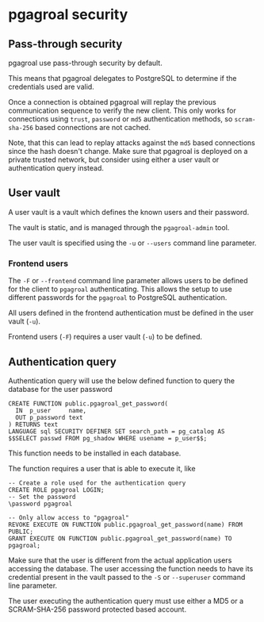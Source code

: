 # pgagroal security

## Pass-through security

pgagroal use pass-through security by default.

This means that pgagroal delegates to PostgreSQL to determine if the credentials used are valid.

Once a connection is obtained pgagroal will replay the previous communication sequence to verify
the new client. This only works for connections using `trust`, `password` or `md5` authentication
methods, so `scram-sha-256` based connections are not cached.

Note, that this can lead to replay attacks against the `md5` based connections since the hash
doesn't change. Make sure that pgagroal is deployed on a private trusted network, but consider
using either a user vault or authentication query instead.

## User vault

A user vault is a vault which defines the known users and their password.

The vault is static, and is managed through the `pgagroal-admin` tool.

The user vault is specified using the `-u` or `--users` command line parameter.

### Frontend users

The `-F` or `--frontend` command line parameter allows users to be defined for the client to
`pgagroal` authenticating. This allows the setup to use different passwords for the `pgagroal` to
PostgreSQL authentication.

All users defined in the frontend authentication must be defined in the user vault (`-u`).

Frontend users (`-F`) requires a user vault (`-u`) to be defined.

## Authentication query

Authentication query will use the below defined function to query the database
for the user password

```
CREATE FUNCTION public.pgagroal_get_password(
  IN  p_user     name,
  OUT p_password text
) RETURNS text
LANGUAGE sql SECURITY DEFINER SET search_path = pg_catalog AS
$$SELECT passwd FROM pg_shadow WHERE usename = p_user$$;
```

This function needs to be installed in each database.

The function requires a user that is able to execute it, like

```
-- Create a role used for the authentication query
CREATE ROLE pgagroal LOGIN;
-- Set the password
\password pgagroal

-- Only allow access to "pgagroal"
REVOKE EXECUTE ON FUNCTION public.pgagroal_get_password(name) FROM PUBLIC;
GRANT EXECUTE ON FUNCTION public.pgagroal_get_password(name) TO pgagroal;
```

Make sure that the user is different from the actual application users accessing
the database. The user accessing the function needs to have its credential present
in the vault passed to the `-S` or `--superuser` command line parameter.

The user executing the authentication query must use either a MD5 or a SCRAM-SHA-256
password protected based account.

